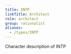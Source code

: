```yaml
---
title: INTP
linkTitle: Architect
role: architect
group: rationalist
aliases:
  - /types/INTP
---
```

Character description of INTP